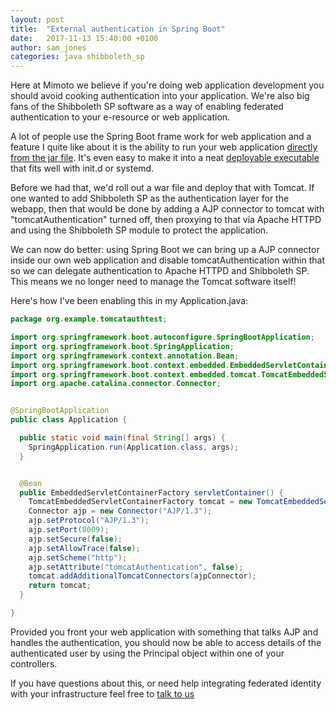 ```yaml
---
layout: post
title:  "External authentication in Spring Boot"
date:   2017-11-13 15:40:00 +0100
author: sam_jones
categories: java shibboleth_sp
---
```


Here at Mimoto we believe if you're doing web application development you should avoid cooking authentication into your application. We're also big fans of the Shibboleth SP software as a way of enabling federated authentication to your e-resource or web application.

A lot of people use the Spring Boot frame work for web application and a feature I quite like about it is the ability to run your web application [directly from the jar file](https://docs.spring.io/spring-boot/docs/current/reference/html/using-boot-running-your-application.html#using-boot-running-as-a-packaged-application). It's even easy to make it into a neat [deployable executable](https://docs.spring.io/spring-boot/docs/current/reference/html/deployment-install.html) that fits well with init.d or systemd.

Before we had that, we'd roll out a war file and deploy that with Tomcat. If one wanted to add Shibboleth SP as the authentication layer for the webapp, then that would be done by adding a AJP connector to tomcat with "tomcatAuthentication" turned off, then proxying to that via Apache HTTPD and using the Shibboleth SP module to protect the application.

We can now do better: using Spring Boot we can bring up a AJP connector inside our own web application and disable tomcatAuthentication within that so we can delegate authentication to Apache HTTPD and Shibboleth SP. This means we no longer need to manage the Tomcat software itself!

Here's how I've been enabling this in my Application.java:


```java
package org.example.tomcatauthtest;

import org.springframework.boot.autoconfigure.SpringBootApplication;
import org.springframework.boot.SpringApplication;
import org.springframework.context.annotation.Bean;
import org.springframework.boot.context.embedded.EmbeddedServletContainerFactory;
import org.springframework.boot.context.embedded.tomcat.TomcatEmbeddedServletContainerFactory;
import org.apache.catalina.connector.Connector;


@SpringBootApplication
public class Application {

  public static void main(final String[] args) {
    SpringApplication.run(Application.class, args);
  }


  @Bean
  public EmbeddedServletContainerFactory servletContainer() {
    TomcatEmbeddedServletContainerFactory tomcat = new TomcatEmbeddedServletContainerFactory();
    Connector ajp = new Connector("AJP/1.3");
    ajp.setProtocol("AJP/1.3");
    ajp.setPort(8009);
    ajp.setSecure(false);
    ajp.setAllowTrace(false);
    ajp.setScheme("http");
    ajp.setAttribute("tomcatAuthentication", false);
    tomcat.addAdditionalTomcatConnectors(ajpConnector);
    return tomcat;
  }

}

```

Provided you front your web application with something that talks AJP and handles the authentication, you should now be able to access details of the authenticated user by using the Principal object within one of your controllers.

If you have questions about this, or need help integrating federated identity with your infrastructure feel free to [talk to us](/contact/)

